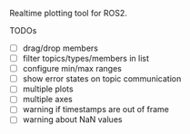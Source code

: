 Realtime plotting tool for ROS2.

TODOs

* [ ] drag/drop members
* [ ] filter topics/types/members in list
* [ ] configure min/max ranges
* [ ] show error states on topic communication
* [ ] multiple plots
* [ ] multiple axes
* [ ] warning if timestamps are out of frame
* [ ] warning about NaN values
